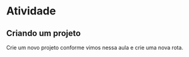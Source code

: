 # Atividade

## Criando um projeto

Crie um novo projeto conforme vimos nessa aula e crie uma nova rota.